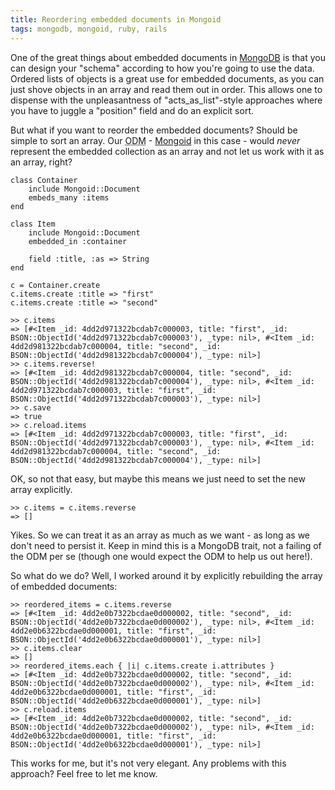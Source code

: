 ```yaml
---
title: Reordering embedded documents in Mongoid
tags: mongodb, mongoid, ruby, rails
---
```


One of the great things about embedded documents in [MongoDB](http://mongodb.org) is that you can design your "schema" according to how you're going to use the data. Ordered lists of objects is a great use for embedded documents, as you can just shove objects in an array and read them out in order. This allows one to dispense with the unpleasantness of "acts_as_list"-style approaches where you have to juggle a "position" field and do an explicit sort.

But what if you want to reorder the embedded documents? Should be simple to sort an array. Our <abbr title="Object Document Mapper">ODM</abbr> - [Mongoid](http://mongoid.org) in this case - would _never_ represent the embedded collection as an array and not let us work with it as an array, right?

    class Container
    	include Mongoid::Document
    	embeds_many :items
    end

    class Item
    	include Mongoid::Document
    	embedded_in :container
    	
    	field :title, :as => String
    end

    c = Container.create
    c.items.create :title => "first"
    c.items.create :title => "second"

    >> c.items
    => [#<Item _id: 4dd2d971322bcdab7c000003, title: "first", _id: BSON::ObjectId('4dd2d971322bcdab7c000003'), _type: nil>, #<Item _id: 4dd2d981322bcdab7c000004, title: "second", _id: BSON::ObjectId('4dd2d981322bcdab7c000004'), _type: nil>]
    >> c.items.reverse!
    => [#<Item _id: 4dd2d981322bcdab7c000004, title: "second", _id: BSON::ObjectId('4dd2d981322bcdab7c000004'), _type: nil>, #<Item _id: 4dd2d971322bcdab7c000003, title: "first", _id: BSON::ObjectId('4dd2d971322bcdab7c000003'), _type: nil>]
    >> c.save
    => true
    >> c.reload.items
    => [#<Item _id: 4dd2d971322bcdab7c000003, title: "first", _id: BSON::ObjectId('4dd2d971322bcdab7c000003'), _type: nil>, #<Item _id: 4dd2d981322bcdab7c000004, title: "second", _id: BSON::ObjectId('4dd2d981322bcdab7c000004'), _type: nil>]

OK, so not that easy, but maybe this means we just need to set the new array explicitly.

    >> c.items = c.items.reverse
    => []

Yikes. So we can treat it as an array as much as we want - as long as we don't need to persist it. Keep in mind this is a MongoDB trait, not a failing of the ODM per se (though one would expect the ODM to help us out here!).

So what do we do? Well, I worked around it by explicitly rebuilding the array of embedded documents:

    >> reordered_items = c.items.reverse
    => [#<Item _id: 4dd2e0b7322bcdae0d000002, title: "second", _id: BSON::ObjectId('4dd2e0b7322bcdae0d000002'), _type: nil>, #<Item _id: 4dd2e0b6322bcdae0d000001, title: "first", _id: BSON::ObjectId('4dd2e0b6322bcdae0d000001'), _type: nil>]
    >> c.items.clear
    => []
    >> reordered_items.each { |i| c.items.create i.attributes }
    => [#<Item _id: 4dd2e0b7322bcdae0d000002, title: "second", _id: BSON::ObjectId('4dd2e0b7322bcdae0d000002'), _type: nil>, #<Item _id: 4dd2e0b6322bcdae0d000001, title: "first", _id: BSON::ObjectId('4dd2e0b6322bcdae0d000001'), _type: nil>]
    >> c.reload.items
    => [#<Item _id: 4dd2e0b7322bcdae0d000002, title: "second", _id: BSON::ObjectId('4dd2e0b7322bcdae0d000002'), _type: nil>, #<Item _id: 4dd2e0b6322bcdae0d000001, title: "first", _id: BSON::ObjectId('4dd2e0b6322bcdae0d000001'), _type: nil>]

This works for me, but it's not very elegant. Any problems with this approach? Feel free to let me know.